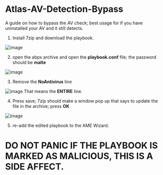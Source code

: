 # Atlas-AV-Detection-Bypass
A guide on how to bypass the AV check; best usage for if you have uninstalled your AV and it still detects.

1. Install 7zip and download the playbook.

![image](https://user-images.githubusercontent.com/128200152/234377472-7b0ed261-75a0-4278-bcf5-79ee29d26d20.png)

2. open the abpx archive and open the **playbook.conf** file; the password should be **malte**

![image](https://user-images.githubusercontent.com/128200152/234377689-960ac73d-c3b4-4a5f-ba28-ea02896e181c.png)

3. Remove the **NoAntivirus** line

![image](https://user-images.githubusercontent.com/128200152/234377913-9f0fce5e-05f3-4110-b09d-33f4bdc47cc5.png)
That means the **ENTIRE** line.

4. Press save; 7zip should make a window pop up that says to update the file in the archive; press **OK**

![image](https://user-images.githubusercontent.com/128200152/234378286-9f01606b-132e-40e4-8898-f527bcfd2f7f.png)

5. re-add the edited playbook to the AME Wizard.

# DO NOT PANIC IF THE PLAYBOOK IS MARKED AS MALICIOUS, THIS IS A SIDE AFFECT.
